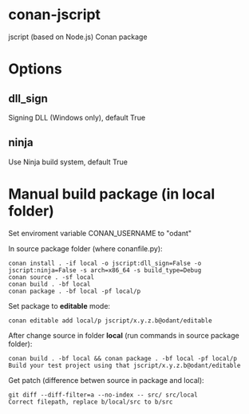 # conan-jscript
jscript (based on Node.js) Conan package

# Options

## dll_sign
Signing DLL (Windows only), default True

## ninja
Use Ninja build system, default True

# Manual build package (in local folder)
Set enviroment variable CONAN_USERNAME to "odant"

In source package folder (where conanfile.py):

    conan install . -if local -o jscript:dll_sign=False -o jscript:ninja=False -s arch=x86_64 -s build_type=Debug
    conan source . -sf local
    conan build . -bf local
    conan package . -bf local -pf local/p

Set package to **editable** mode:

    conan editable add local/p jscript/x.y.z.b@odant/editable

After change source in folder **local** (run commands in source package folder):

    conan build . -bf local && conan package . -bf local -pf local/p
    Build your test project using that jscript/x.y.z.b@odant/editable

Get patch (difference betwen source in package and local):

    git diff --diff-filter=a --no-index -- src/ src/local
    Correct filepath, replace b/local/src to b/src
